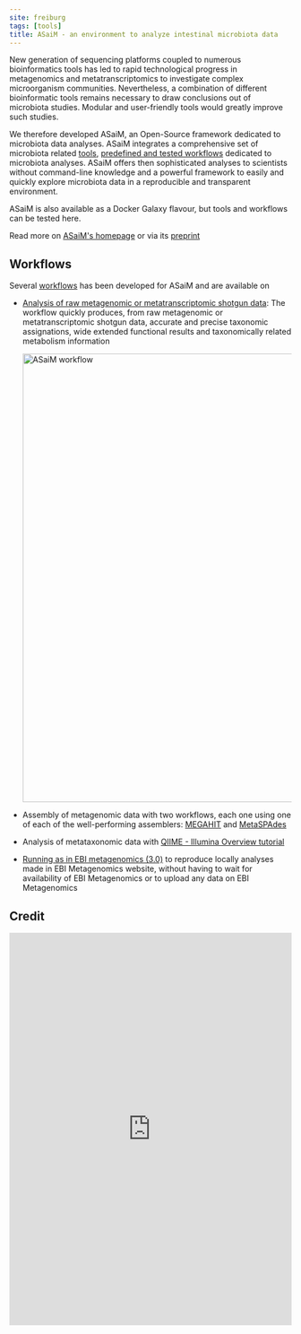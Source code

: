 ```yaml
---
site: freiburg
tags: [tools]
title: ASaiM - an environment to analyze intestinal microbiota data
---
```


New generation of sequencing platforms coupled to numerous bioinformatics tools has led to rapid technological progress in metagenomics and metatranscriptomics to investigate complex microorganism communities. Nevertheless, a combination of different bioinformatic tools remains necessary to draw conclusions out of microbiota studies. Modular and user-friendly tools would greatly improve such studies.

We therefore developed ASaiM, an Open-Source framework dedicated to microbiota data analyses. ASaiM integrates a comprehensive set of microbiota related [tools](http://asaim.readthedocs.io/en/latest/tools/index.html#framework-tools), [predefined and tested workflows](http://asaim.readthedocs.io/en/latest/workflows.html#framework-workflow) dedicated to microbiota analyses. ASaiM offers then sophisticated analyses to scientists without command-line knowledge and a powerful framework to easily and quickly explore microbiota data in a reproducible and transparent environment.

ASaiM is also available as a Docker Galaxy flavour, but tools and workflows can be tested here.

Read more on [ASaiM's homepage](http://asaim.readthedocs.io/en/latest/) or via its [preprint](https://www.biorxiv.org/content/early/2017/09/04/183970)

## Workflows

Several [workflows](http://asaim.readthedocs.io/en/latest/workflows.html) has been developed for ASaiM and are available on 

- [Analysis of raw metagenomic or metatranscriptomic shotgun data](https://galaxy.uni-freiburg.de/u/berenice/w/asaim-shotgun-workflow): The workflow quickly produces, from raw metagenomic or metatranscriptomic shotgun data, accurate and precise taxonomic assignations, wide extended functional results and taxonomically related metabolism information

    <div class="multiple-img">
        <img src="{{ "/assets/media/2018-01-17-asaim_main_workflow.png" | relative_url }}" width="800px" alt="ASaiM workflow" />
    </div>

- Assembly of metagenomic data with two workflows, each one using one of each of the well-performing assemblers: [MEGAHIT](https://galaxy.uni-freiburg.de/u/berenice/w/asaim-metagenomic-assembly-with-megahit) and [MetaSPAdes](https://galaxy.uni-freiburg.de/u/berenice/w/asaim-metagenomic-assembly-with-metaspades)
- Analysis of metataxonomic data with [QIIME - Illumina Overview tutorial](https://galaxy.uni-freiburg.de/u/berenice/w/asaim-qiime-illumina-overview-tutorial)
- [Running as in EBI metagenomics (3.0)](https://galaxy.uni-freiburg.de/u/berenice/w/asaim-ebi-metagenomics-workflow-30) to reproduce locally analyses made in EBI Metagenomics website, without having to wait for availability of EBI Metagenomics or to upload any data on EBI Metagenomics

## Credit

<embed src="https://www.biorxiv.org/content/early/2017/09/04/183970.full.pdf" width="100%" height="700" type='application/pdf'>

